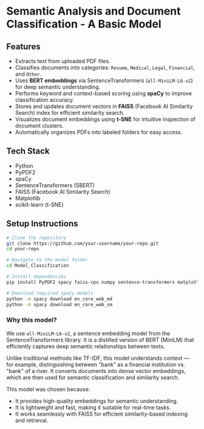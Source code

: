 # Semantic Analysis and Document Classification - A Basic Model

## Features

- Extracts text from uploaded PDF files.
- Classifies documents into categories: `Resume`, `Medical`, `Legal`, `Financial`, and `Other`.
- Uses **BERT embeddings** via SentenceTransformers (`all-MiniLM-L6-v2`) for deep semantic understanding.
- Performs keyword and context-based scoring using **spaCy** to improve classification accuracy.
- Stores and updates document vectors in **FAISS** (Facebook AI Similarity Search) index for efficient similarity search.
- Visualizes document embeddings using **t-SNE** for intuitive inspection of document clusters.
- Automatically organizes PDFs into labeled folders for easy access.

## Tech Stack

- Python  
- PyPDF2  
- spaCy  
- SentenceTransformers (SBERT)  
- FAISS (Facebook AI Similarity Search)  
- Matplotlib  
- scikit-learn (t-SNE)

## Setup Instructions

```sh
# Clone the repository
git clone https://github.com/your-username/your-repo.git
cd your-repo

# Navigate to the model folder
cd Model_Classification

# Install dependencies
pip install PyPDF2 spacy faiss-cpu numpy sentence-transformers matplotlib scikit-learn

# Download required spaCy models
python -m spacy download en_core_web_md
python -m spacy download en_core_web_sm
```

### Why this model?

We use `all-MiniLM-L6-v2`, a sentence embedding model from the SentenceTransformers library. It is a distilled version of BERT (MiniLM) that efficiently captures deep semantic relationships between texts.

Unlike traditional methods like TF-IDF, this model understands context — for example, distinguishing between "bank" as a financial institution vs. "bank" of a river. It converts documents into dense vector embeddings, which are then used for semantic classification and similarity search.

This model was chosen because:

- It provides high-quality embeddings for semantic understanding.
- It is lightweight and fast, making it suitable for real-time tasks.
- It works seamlessly with FAISS for efficient similarity-based indexing and retrieval.

